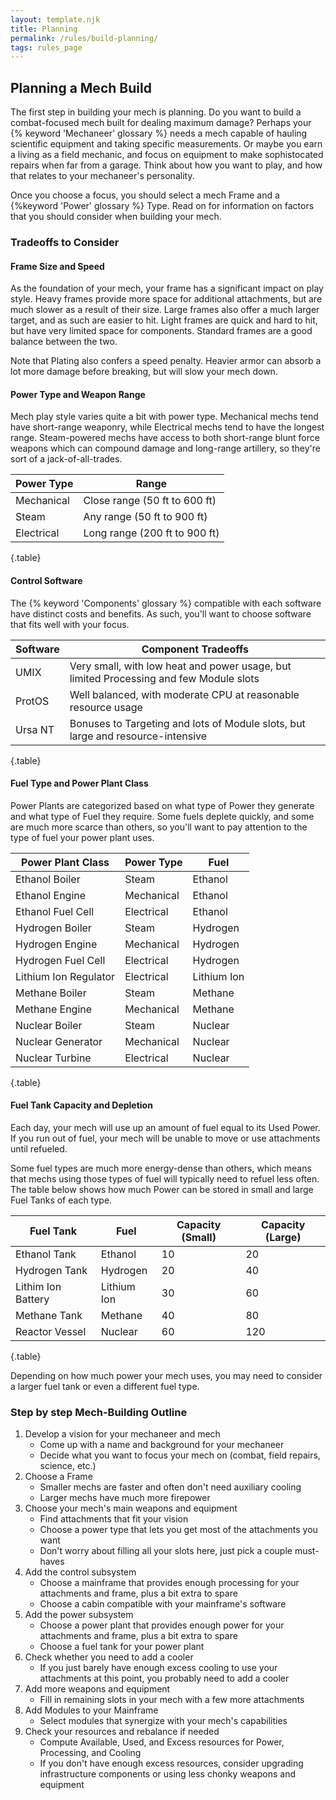 ```yaml
---
layout: template.njk
title: Planning
permalink: /rules/build-planning/
tags: rules_page
---
```

## Planning a Mech Build
The first step in building your mech is planning. Do you want to build a combat-focused mech built for dealing maximum damage? Perhaps your {% keyword 'Mechaneer' glossary %} needs a mech capable of hauling scientific equipment and taking specific measurements. Or maybe you earn a living as a field mechanic, and focus on equipment to make sophistocated repairs when far from a garage. Think about how you want to play, and how that relates to your mechaneer's personality.

Once you choose a focus, you should select a mech Frame and a {%keyword 'Power' glossary %} Type. Read on for information on factors that you should consider when building your mech.

### Tradeoffs to Consider

#### Frame Size and Speed
As the foundation of your mech, your frame has a significant impact on play style. Heavy frames provide more space for additional attachments, but are much slower as a result of their size. Large frames also offer a much larger target, and as such are easier to hit. Light frames are quick and hard to hit, but have very limited space for components. Standard frames are a good balance between the two.

Note that Plating also confers a speed penalty. Heavier armor can absorb a lot more damage before breaking, but will slow your mech down.

#### Power Type and Weapon Range
Mech play style varies quite a bit with power type. Mechanical mechs tend have short-range weaponry, while Electrical mechs tend to have the longest range. Steam-powered mechs have access to both short-range blunt force weapons which can compound damage and long-range artillery, so they're sort of a jack-of-all-trades.

| Power Type  | Range                         |
| ----------- | ----------------------------- |
| Mechanical  | Close range (50 ft to 600 ft) |
| Steam       | Any range (50 ft to 900 ft)   |
| Electrical  | Long range (200 ft to 900 ft) |

{.table}

#### Control Software
The {% keyword 'Components' glossary %} compatible with each software have distinct costs and benefits. As such, you'll want to choose software that fits well with your focus.

| Software | Component Tradeoffs |
| -------- | ------------------- |
| UMIX     | Very small, with low heat and power usage, but limited Processing and few Module slots |
| ProtOS   | Well balanced, with moderate CPU at reasonable resource usage |
| Ursa NT  | Bonuses to Targeting and lots of Module slots, but large and resource-intensive |

{.table}

#### Fuel Type and Power Plant Class
Power Plants are categorized based on what type of Power they generate and what type of Fuel they require. Some fuels deplete quickly, and some are much more scarce than others, so you'll want to pay attention to the type of fuel your power plant uses. 

| Power Plant Class     | Power Type | Fuel        |
| --------------------- | ---------- | ----------- |
| Ethanol Boiler        | Steam      | Ethanol     |
| Ethanol Engine        | Mechanical | Ethanol     |
| Ethanol Fuel Cell     | Electrical | Ethanol     |
| Hydrogen Boiler       | Steam      | Hydrogen    |
| Hydrogen Engine       | Mechanical | Hydrogen    |
| Hydrogen Fuel Cell    | Electrical | Hydrogen    |
| Lithium Ion Regulator | Electrical | Lithium Ion |
| Methane Boiler        | Steam      | Methane     |
| Methane Engine        | Mechanical | Methane     |
| Nuclear Boiler        | Steam      | Nuclear     |
| Nuclear Generator     | Mechanical | Nuclear     |
| Nuclear Turbine       | Electrical | Nuclear     |

{.table}

#### Fuel Tank Capacity and Depletion
Each day, your mech will use up an amount of fuel equal to its Used Power. If you run out of fuel, your mech will be unable to move or use attachments until refueled. 

Some fuel types are much more energy-dense than others, which means that mechs using those types of fuel will typically need to refuel less often. The table below shows how much Power can be stored in small and large Fuel Tanks of each type.

| Fuel Tank          | Fuel        | Capacity (Small) | Capacity (Large) |
| ------------------ | ----------- | ---------------- | ---------------- |
| Ethanol Tank       | Ethanol     | 10               | 20               |
| Hydrogen Tank      | Hydrogen    | 20               | 40               |
| Lithim Ion Battery | Lithium Ion | 30               | 60               |
| Methane Tank       | Methane     | 40               | 80               |
| Reactor Vessel     | Nuclear     | 60               | 120              |

{.table}

Depending on how much power your mech uses, you may need to consider a larger fuel tank or even a different fuel type. 

### Step by step Mech-Building Outline

1. Develop a vision for your mechaneer and mech
    - Come up with a name and background for your mechaneer
    - Decide what you want to focus your mech on (combat, field repairs, science, etc.)
2. Choose a Frame
    - Smaller mechs are faster and often don't need auxiliary cooling
    - Larger mechs have much more firepower
3. Choose your mech's main weapons and equipment
    - Find attachments that fit your vision
    - Choose a power type that lets you get most of the attachments you want
    - Don't worry about filling all your slots here, just pick a couple must-haves
4. Add the control subsystem
    - Choose a mainframe that provides enough processing for your attachments and frame, plus a bit extra to spare
    - Choose a cabin compatible with your mainframe's software
5. Add the power subsystem
    - Choose a power plant that provides enough power for your attachments and frame, plus a bit extra to spare
    - Choose a fuel tank for your power plant
6. Check whether you need to add a cooler
    - If you just barely have enough excess cooling to use your attachments at this point, you probably need to add a cooler
7. Add more weapons and equipment
    - Fill in remaining slots in your mech with a few more attachments
8. Add Modules to your Mainframe
    - Select modules that synergize with your mech's capabilities
8. Check your resources and rebalance if needed
    - Compute Available, Used, and Excess resources for Power, Processing, and Cooling
    - If you don't have enough excess resources, consider upgrading infrastructure components or using less chonky weapons and equipment
